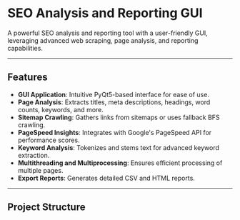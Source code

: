 # SEO Analysis and Reporting GUI

A powerful SEO analysis and reporting tool with a user-friendly GUI, leveraging advanced web scraping, page analysis, and reporting capabilities.

---

## Features

- **GUI Application**: Intuitive PyQt5-based interface for ease of use.
- **Page Analysis**: Extracts titles, meta descriptions, headings, word counts, keywords, and more.
- **Sitemap Crawling**: Gathers links from sitemaps or uses fallback BFS crawling.
- **PageSpeed Insights**: Integrates with Google's PageSpeed API for performance scores.
- **Keyword Analysis**: Tokenizes and stems text for advanced keyword extraction.
- **Multithreading and Multiprocessing**: Ensures efficient processing of multiple pages.
- **Export Reports**: Generates detailed CSV and HTML reports.

---

## Project Structure

